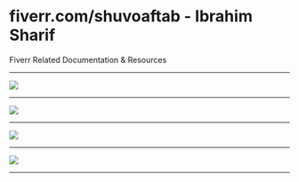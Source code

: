 # fiverr.com/shuvoaftab - Ibrahim Sharif
Fiverr Related Documentation &amp; Resources

<hr>
    <p>
        <a href="https://www.facebook.com/ibrahimsharifdevelops/">
            <img src="https://img.shields.io/badge/-Developer-3b5998?style=flat&logoColor=white&labelColor=311b92&logo=Facebook"/>
        </a>
    </p>
<hr>
    <p>
        <a href="https://www.facebook.com/ibrahimsharifdevelops/">
            <img src="https://img.shields.io/badge/-Developer-3b5998?style=flat&logoColor=white&labelColor=311b92&logo=Facebook"/>
        </a>
    </p>
<hr>
    <p>
        <a href="https://www.facebook.com/ibrahimsharifdevelops/">
            <img src="https://img.shields.io/badge/-Developer-3b5998?style=flat&logoColor=white&labelColor=311b92&logo=Facebook"/>
        </a>
    </p>
<hr>
    <p>
        <a href="https://www.facebook.com/ibrahimsharifdevelops/">
            <img src="https://img.shields.io/badge/-Developer-3b5998?style=flat&logoColor=white&labelColor=311b92&logo=Facebook"/>
        </a>
    </p>
<hr>